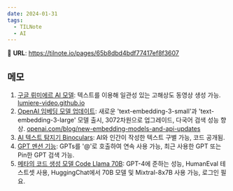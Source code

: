 ```yaml
---
date: 2024-01-31
tags:
  - TILNote
  - AI
---
```

🔗 **URL**: https://tilnote.io/pages/65b8dbd4bdf77417ef8f3607

## 메모
1. [구글 뤼미에르 AI 모델](https://tilnote.io/pages/65b24755a398bb6abcd27152): 텍스트를 이용해 일관성 있는 고해상도 동영상 생성 가능. [lumiere-video.github.io]( https://lumiere-video.github.io/)
2. [OpenAI 임베딩 모델 업데이트](https://tilnote.io/pages/65b35f57a398bb6abcd30def): 새로운 'text-embedding-3-small'과 'text-embedding-3-large' 모델 출시, 3072차원으로 업그레이드, 다국어 검색 성능 향상. [openai.com/blog/new-embedding-models-and-api-updates](https://openai.com/blog/new-embedding-models-and-api-updates)
3. [AI 텍스트 탐지기 Binoculars](https://github.com/ahans30/Binoculars): AI와 인간이 작성한 텍스트 구별 가능, 코드 공개됨.
4. [GPT 멘션 기능](https://tilnote.io/pages/65b462a4da09d84266bb7669): GPTs를 '@'로 호출하여 연속 사용 가능, 최근 사용한 GPT 또는 Pin한 GPT 검색 가능.
5. [메타의 코드 생성 모델 Code Llama 70B](https://tilnote.io/pages/65b850f8d776c6df922ea531): GPT-4에 준하는 성능, HumanEval 테스트셋 사용, HuggingChat에서 70B 모델 및 Mixtral-8x7B 사용 가능, 로그인 필요.